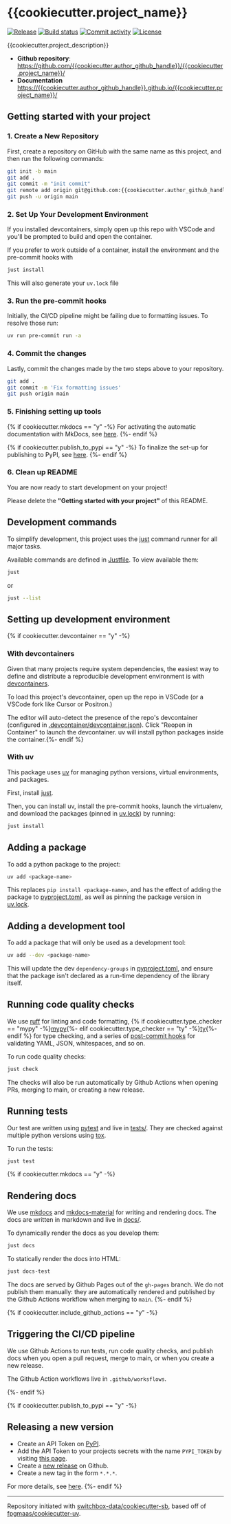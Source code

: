 # {{cookiecutter.project_name}}

[![Release](https://img.shields.io/github/v/release/{{cookiecutter.author_github_handle}}/{{cookiecutter.project_name}})](https://img.shields.io/github/v/release/{{cookiecutter.author_github_handle}}/{{cookiecutter.project_name}})
[![Build status](https://img.shields.io/github/actions/workflow/status/{{cookiecutter.author_github_handle}}/{{cookiecutter.project_name}}/main.yml?branch=main)](https://github.com/{{cookiecutter.author_github_handle}}/{{cookiecutter.project_name}}/actions/workflows/main.yml?query=branch%3Amain)
[![Commit activity](https://img.shields.io/github/commit-activity/m/{{cookiecutter.author_github_handle}}/{{cookiecutter.project_name}})](https://img.shields.io/github/commit-activity/m/{{cookiecutter.author_github_handle}}/{{cookiecutter.project_name}})
[![License](https://img.shields.io/github/license/{{cookiecutter.author_github_handle}}/{{cookiecutter.project_name}})](https://img.shields.io/github/license/{{cookiecutter.author_github_handle}}/{{cookiecutter.project_name}})

{{cookiecutter.project_description}}

- **Github repository**: <https://github.com/{{cookiecutter.author_github_handle}}/{{cookiecutter.project_name}}/>
- **Documentation** <https://{{cookiecutter.author_github_handle}}.github.io/{{cookiecutter.project_name}}/>

## Getting started with your project

### 1. Create a New Repository

First, create a repository on GitHub with the same name as this project, and then run the following commands:

```bash
git init -b main
git add .
git commit -m "init commit"
git remote add origin git@github.com:{{cookiecutter.author_github_handle}}/{{cookiecutter.project_name}}.git
git push -u origin main
```

### 2. Set Up Your Development Environment

If you installed devcontainers, simply open up this repo with VSCode and you'll be prompted to build and open the container.

If you prefer to work outside of a container, install the environment and the pre-commit hooks with

```bash
just install
```

This will also generate your `uv.lock` file

### 3. Run the pre-commit hooks

Initially, the CI/CD pipeline might be failing due to formatting issues. To resolve those run:

```bash
uv run pre-commit run -a
```

### 4. Commit the changes

Lastly, commit the changes made by the two steps above to your repository.

```bash
git add .
git commit -m 'Fix formatting issues'
git push origin main
```

### 5. Finishing setting up tools

{% if cookiecutter.mkdocs == "y" -%}
For activating the automatic documentation with MkDocs, see [here](https://fpgmaas.github.io/cookiecutter-uv/features/mkdocs/#enabling-the-documentation-on-github).
{%- endif %}

{% if cookiecutter.publish_to_pypi == "y" -%}
To finalize the set-up for publishing to PyPI, see [here](https://fpgmaas.github.io/cookiecutter-uv/features/publishing/#set-up-for-pypi).
{%- endif %}

### 6. Clean up README

You are now ready to start development on your project!

Please delete the **"Getting started with your project"** of this README.

## Development commands

To simplify development, this project uses the [just](https://github.com/casey/just) command runner for all major tasks.

Available commands are defined in [Justfile](Justile). To view available them:

```bash
just
```

or
```bash
just --list
```

## Setting up development environment


{% if cookiecutter.devcontainer == "y" -%}
### With devcontainers
Given that many projects require system dependencies, the easiest way to define and distribute a reproducible development environment is with [devcontainers](https://containers.dev/).

To load this project's devcontainer, open up the repo in VSCode (or a VSCode fork like Cursor or Positron.)

The editor will auto-detect the presence of the repo's devcontainer (configured in [.devcontainer/devcontainer.json](.devcontainer/devcontainer.json)). Click "Reopen in Container" to launch the devcontainer. uv will install python packages inside the container.{%- endif %}

### With uv

This package uses [uv](https://docs.astral.sh/uv/) for managing python versions, virtual environments, and packages.

First, install [just](https://github.com/casey/just).

Then, you can install uv, install the pre-commit hooks, launch the virtualenv, and download the packages (pinned in [uv.lock](uv.lock)) by running:

```bash
just install
```

## Adding a package
To add a python package to the project:

```bash
uv add <package-name>
```

This replaces `pip install <package-name>`, and has the effect of adding the package to [pyproject.toml](pyproject.toml), as well as pinning the package version in [uv.lock](uv.lock).

## Adding a development tool
To add a package that will only be used as a development tool:

```bash
uv add --dev <package-name>
```

This will update the dev `dependency-groups` in [pyproject.toml](pyproject.toml), and ensure that the package isn't declared as a run-time dependency of the library itself.

## Running code quality checks

We use [ruff](https://github.com/astral-sh/ruff) for linting and code formatting, {% if cookiecutter.type_checker == "mypy" -%}[mypy](https://mypy.readthedocs.io/en/stable/running_mypy.html){%- elif cookiecutter.type_checker == "ty" -%}[ty](https://docs.astral.sh/ty/){%- endif %} for type checking, and a series of [post-commit hooks](pre-commit-config.yaml) for validating YAML, JSON, whitespaces, and so on.

To run code quality checks:

```bash
just check
```

The checks will also be run automatically by Github Actions when opening PRs, merging to main, or creating a new release.

## Running tests

Our test are written using [pytest](https://docs.pytest.org/en/stable/) and live in [tests/](tests/). They are checked against multiple python versions using [tox](https://tox.wiki/en/).

To run the tests:

```bash
just test
```

{% if cookiecutter.mkdocs == "y" -%}
## Rendering docs

We use [mkdocs](https://www.mkdocs.org/) and [mkdocs-material](https://squidfunk.github.io/mkdocs-material/) for writing and rendering docs. The docs are written in markdown and live in [docs/](docs/).

To dynamically render the docs as you develop them:

```bash
just docs
```

To statically render the docs into HTML:

```bash
just docs-test
```

The docs are served by Github Pages out of the `gh-pages` branch. We do not publish them manually: they are automatically rendered and published by the Github Actions workflow when merging to `main`.
{%- endif %}

{% if cookiecutter.include_github_actions == "y" -%}
## Triggering the CI/CD pipeline

We use Github Actions to run tests, run code quality checks, and publish docs when you open a pull request, merge to main, or when you create a new release.

The Github Action workflows live in `.github/worksflows`.

{%- endif %}

{% if cookiecutter.publish_to_pypi == "y" -%}
## Releasing a new version

- Create an API Token on [PyPI](https://pypi.org/).
- Add the API Token to your projects secrets with the name `PYPI_TOKEN` by visiting [this page](https://github.com/{{cookiecutter.author_github_handle}}/{{cookiecutter.project_name}}/settings/secrets/actions/new).
- Create a [new release](https://github.com/{{cookiecutter.author_github_handle}}/{{cookiecutter.project_name}}/releases/new) on Github.
- Create a new tag in the form `*.*.*`.

For more details, see [here](https://fpgmaas.github.io/cookiecutter-uv/features/cicd/#how-to-trigger-a-release).
{%- endif %}

---

Repository initiated with [switchbox-data/cookiecutter-sb](https://github.com/fpgmaas/cookiecutter-uv), based off of [fpgmaas/cookiecutter-uv](https://github.com/fpgmaas/cookiecutter-uv).
